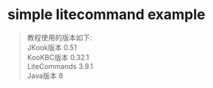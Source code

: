 # simple litecommand example

> 教程使用的版本如下: \
> JKook版本 0.51 \
> KooKBC版本 0.32.1 \
> LiteCommands 3.9.1 \
> Java版本 8
